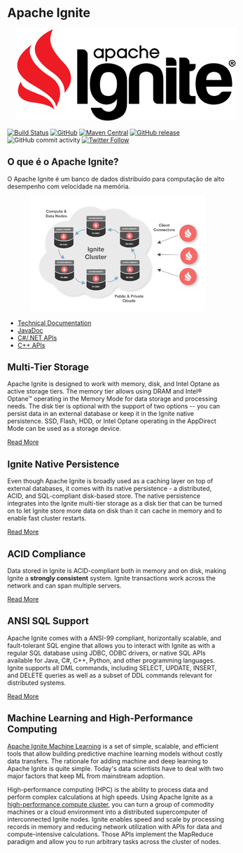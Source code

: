# Apache Ignite

<a href="https://ignite.apache.org/"><img src="https://github.com/apache/ignite-website/blob/master/assets/images/apache_ignite_logo.svg" hspace="20"/></a>

[![Build Status](https://travis-ci.org/apache/ignite.svg?branch=master)](https://travis-ci.org/apache/ignite)
[![GitHub](https://img.shields.io/github/license/apache/ignite?color=blue)](https://www.apache.org/licenses/LICENSE-2.0.html)
[![Maven Central](https://maven-badges.herokuapp.com/maven-central/org.apache.ignite/ignite-core/badge.svg)](https://search.maven.org/search?q=org.apache.ignite)
[![GitHub release](https://img.shields.io/badge/release-download-brightgreen.svg)](https://ignite.apache.org/download.cgi)
![GitHub commit activity](https://img.shields.io/github/commit-activity/m/apache/ignite)
[![Twitter Follow](https://img.shields.io/twitter/follow/ApacheIgnite?style=social)](https://twitter.com/ApacheIgnite)

## O que é o Apache Ignite?

O Apache Ignite é um banco de dados distribuído para computação de alto desempenho com velocidade na memória.

<p align="center">
    <a href="https://ignite.apache.org">
        <img src="https://github.com/apache/ignite-website/blob/master/docs/2.9.0/images/ignite_clustering.png" width="400px"/>
    </a>
</p>

* [Technical Documentation](https://ignite.apache.org/docs/latest/)
* [JavaDoc](https://ignite.apache.org/releases/latest/javadoc/)
* [C#/.NET APIs](https://ignite.apache.org/releases/latest/dotnetdoc/api/)
* [C++ APIs](https://ignite.apache.org/releases/latest/cppdoc/)

## Multi-Tier Storage

Apache Ignite is designed to work with memory, disk, and Intel Optane as active storage tiers. The memory tier allows using DRAM and Intel® Optane™ operating in the Memory Mode for data storage and processing needs. The disk tier is optional with the support of two options -- you can persist data in an external database or keep it in the Ignite native persistence. SSD, Flash, HDD, or Intel Optane operating in the AppDirect Mode can be used as a storage device.

[Read More](https://ignite.apache.org/arch/multi-tier-storage.html)

## Ignite Native Persistence

Even though Apache Ignite is broadly used as a caching layer on top of external databases, it comes with its native persistence - a distributed, ACID, and SQL-compliant disk-based store. The native persistence integrates into the Ignite multi-tier storage as a disk tier that can be turned on to let Ignite store more data on disk than it can cache in memory and to enable fast cluster restarts.

[Read More](https://ignite.apache.org/arch/persistence.html)

## ACID Compliance
Data stored in Ignite is ACID-compliant both in memory and on disk, making Ignite a **strongly consistent** system. Ignite transactions work across the network and can span multiple servers.

[Read More](https://ignite.apache.org/features/transactions.html)

## ANSI SQL Support
Apache Ignite comes with a ANSI-99 compliant, horizontally scalable, and fault-tolerant SQL engine that allows you to interact with Ignite as with a regular SQL database using JDBC, ODBC drivers, or native SQL APIs available for Java, C#, C++, Python, and other programming languages. Ignite supports all DML commands, including SELECT, UPDATE, INSERT, and DELETE queries as well as a subset of DDL commands relevant for distributed systems.

[Read More](https://ignite.apache.org/features/sql.html)

## Machine Learning and High-Performance Computing
[Apache Ignite Machine Learning](https://ignite.apache.org/features/machinelearning.html) is a set of simple, scalable, and efficient tools that allow building predictive machine learning models without costly data transfers. The rationale for adding machine and deep learning to Apache Ignite is quite simple. Today's data scientists have to deal with two major factors that keep ML from mainstream adoption.

High-performance computing (HPC) is the ability to process data and perform complex calculations at high speeds. Using Apache Ignite as a [high-performance compute cluster](https://ignite.apache.org/use-cases/hpc.html), you can turn a group of commodity machines or a cloud environment into a distributed supercomputer of interconnected Ignite nodes. Ignite enables speed and scale by processing records in memory and reducing network utilization with APIs for data and compute-intensive calculations. Those APIs implement the MapReduce paradigm and allow you to run arbitrary tasks across the cluster of nodes.

